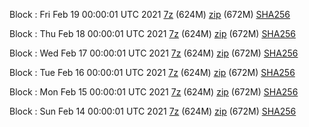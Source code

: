 Block : Fri Feb 19 00:00:01 UTC 2021 [7z]() (624M) [zip]() (672M) [SHA256]()

Block : Thu Feb 18 00:00:01 UTC 2021 [7z]() (624M) [zip]() (672M) [SHA256]()

Block : Wed Feb 17 00:00:01 UTC 2021 [7z]() (624M) [zip]() (672M) [SHA256]()

Block : Tue Feb 16 00:00:01 UTC 2021 [7z]() (624M) [zip]() (672M) [SHA256]()

Block : Mon Feb 15 00:00:01 UTC 2021 [7z]() (624M) [zip]() (672M) [SHA256]()

Block : Sun Feb 14 00:00:01 UTC 2021 [7z]() (624M) [zip]() (672M) [SHA256]()
